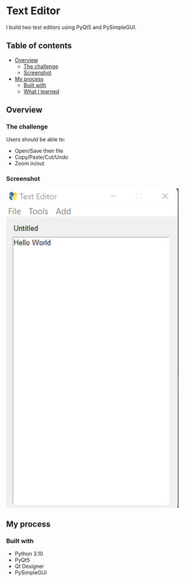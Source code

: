 # Text Editor

I build two text editors using PyQt5 and PySimpleGUI.

## Table of contents

- [Overview](#overview)
  - [The challenge](#the-challenge)
  - [Screenshot](#screenshot)
- [My process](#my-process)
  - [Built with](#built-with)
  - [What I learned](#what-i-learned)

## Overview

### The challenge

Users should be able to:

- Open/Save their file
- Copy/Paste/Cut/Undo
- Zoom in/out

### Screenshot

![screenshot](https://github.com/erinchocolate/build-my-own-x/blob/master/Graphic%20User%20Interface/python-text-editor/screenshot.png)

## My process

### Built with

- Python 3.10
- PyQt5
- Qt Designer
- PySimpleGUI
